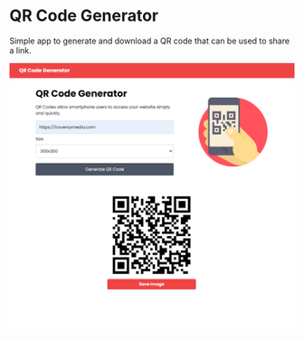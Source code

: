 # QR Code Generator

Simple app to generate and download a QR code that can be used to share a link.

<img src="img/screen.png">
